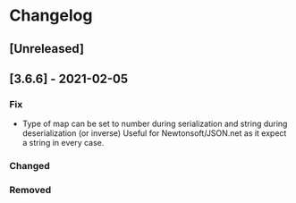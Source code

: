 # Changelog

## [Unreleased]

## [3.6.6] - 2021-02-05

### Fix

- Type of map can be set to number during serialization and string during deserialization (or inverse)
  Useful for Newtonsoft/JSON.net as it expect a string in every case.

### Changed

### Removed
